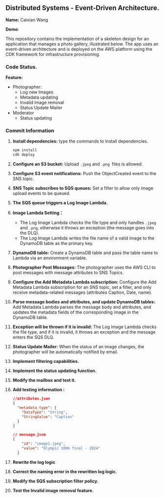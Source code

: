 ## Distributed Systems - Event-Driven Architecture.

__Name:__ Caixian Wang

__Demo__: 

This repository contains the implementation of a skeleton design for an application that manages a photo gallery, illustrated below. The app uses an event-driven architecture and is deployed on the AWS platform using the CDK framework for infrastructure provisioning.



### Code Status.

__Feature:__

+ Photographer:
  + Log new Images
  + Metadata updating
  + Invalid image removal  
  + Status Update Mailer
+ Moderator
  + Status updating

### Commit Information 

1. **Install dependencies:** type the commands to Install dependencies.

   ```sh
   npm install
   cdk deploy
   ```

2. **Configure an S3 bucket:** Upload ``.jpeg`` and ``.png ``files is allowed.

3. **Configure S3 event notifications:** Push the ObjectCreated event to the SNS topic.

4. **SNS Topic subscribes to SQS queues:** Set a filter to allow only image upload events to be queued.

5. **The SQS queue triggers a Log Image Lambda.**

6. **Image Lambda Setting：** 

   - The Log Image Lambda checks the file type and only handles ``.jpeg`` and ``.png``, otherwise it throws an exception (the message goes into the DLQ).
   - The Log Image Lambda writes the file name of a valid image to the DynamoDB table as the primary key.

7. **DynamoDB table:** Create a DynamoDB table and pass the table name to Lambda via an environment variable.

8. **Photographer Post Messages:** The photographer uses the AWS CLI to post messages with message attributes to SNS Topics.

9. **Configure the Add Metadata Lambda subscription:** Configure the Add Metadata Lambda subscription for an SNS topic, set a filter, and only receive metadata-related messages (attributes Caption, Date, name).

10. **Parse message bodies and attributes, and update DynamoDB tables:** Add Metadata Lambda parses the message body and attributes, and updates the metadata fields of the corresponding image in the DynamoDB table.

11. **Exception will be thrown if it is invalid:** The Log Image Lambda checks the file type, and if it is invalid, it throws an exception and the message enters the SQS DLQ.

12. **Status Update Mailer:** When the status of an image changes, the photographer will be automatically notified by email.

13. **Implement filtering capabilities.**

14. **Implement the status updating function.**

15. **Modify the mailbox and test it.**

16. **Add testing information :** 

    ```json
    //attributes.json
    {
      "metadata_type": {
        "DataType": "String",
        "StringValue": "Caption"
      }
    }
    ```

    ```json
    // message.json
    {
        "id": "image1.jpeg",
        "value": "Olympic 100m final - 2024"
      }
    ```

17. **Rewrite the log logic**

18. **Correct the naming error in the rewritten log logic.**

19. **Modify the SQS subscription filter policy.**

20. **Test the Invalid image removal feature.**

